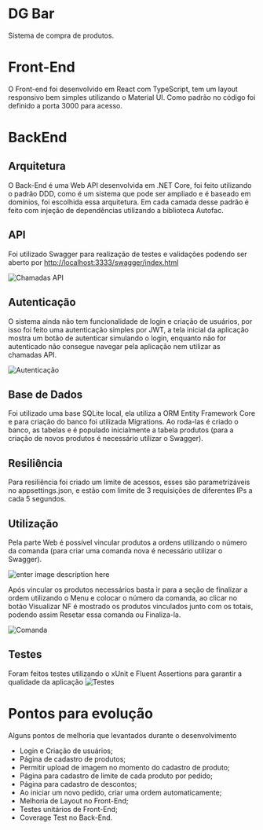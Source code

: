 # DG Bar

Sistema de compra de produtos.

# Front-End

O Front-end foi desenvolvido em React com TypeScript, tem um layout responsivo bem simples utilizando o Material UI. Como padrão no código foi definido a porta 3000 para acesso.

# BackEnd

## Arquitetura

O Back-End é uma Web API desenvolvida em .NET Core, foi feito utilizando o padrão DDD, como é um sistema que pode ser ampliado e é baseado em domínios, foi escolhida essa arquitetura.
Em cada camada desse padrão é feito com injeção de dependências utilizando a biblioteca Autofac.

## API

Foi utilizado Swagger para realização de testes e validações podendo ser aberto por [http://localhost:3333/swagger/index.html](http://localhost:3333/swagger/index.html)

![Chamadas API](https://i.imgur.com/ZJyDcC6.png)

## Autenticação

O sistema ainda não tem funcionalidade de login e criação de usuários, por isso foi feito uma autenticação simples por JWT, a tela inicial da aplicação mostra um botão de autenticar simulando o login, enquanto não for autenticado não consegue navegar pela aplicação nem utilizar as chamadas API.

![Autenticação](https://i.imgur.com/UTXcEvX.jpg)

## Base de Dados

Foi utilizado uma base SQLite local, ela utiliza a ORM Entity Framework Core e para criação do banco foi utilizada Migrations. Ao roda-las é criado o banco, as tabelas e é populado inicialmente a tabela produtos (para a criação de novos produtos é necessário utilizar o Swagger).

## Resiliência

Para resiliência foi criado um limite de acessos, esses são parametrizáveis no appsettings.json, e estão com limite de 3 requisições de diferentes IPs a cada 5 segundos.

## Utilização

Pela parte Web é possível vincular produtos a ordens utilizando o número da comanda (para criar uma comanda nova é necessário utilizar o Swagger).

![enter image description here](https://i.imgur.com/JpVVucb.jpg)

Após vincular os produtos necessários basta ir para a seção de finalizar a ordem utilizando o Menu e colocar o número da comanda, ao clicar no botão Visualizar NF é mostrado os produtos vinculados junto com os totais, podendo assim Resetar essa comanda ou Finaliza-la.

![Comanda](https://i.imgur.com/bnYSt46.jpg)

## Testes

Foram feitos testes utilizando o xUnit e Fluent Assertions para garantir a qualidade da aplicação
![Testes](https://i.imgur.com/IHL5loz.jpg)

# Pontos para evolução

Alguns pontos de melhoria que levantados durante o desenvolvimento

- Login e Criação de usuários;
- Página de cadastro de produtos;
- Permitir upload de imagem no momento do cadastro de produto;
- Página para cadastro de limite de cada produto por pedido;
- Página para cadastro de descontos;
- Ao iniciar um novo pedido, criar uma ordem automaticamente;
- Melhoria de Layout no Front-End;
- Testes unitários de Front-End;
- Coverage Test no Back-End.
